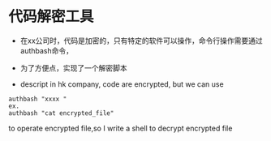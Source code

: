 # 代码解密工具
* 在xx公司时，代码是加密的，只有特定的软件可以操作，命令行操作需要通过 authbash命令，
* 为了方便点，实现了一个解密脚本

* descript
in hk company, code are encrypted, but we can use 
```
authbash "xxxx "
ex.
authbash "cat encrypted_file"
```
to operate encrypted file,so I write a shell to decrypt encrypted file    
